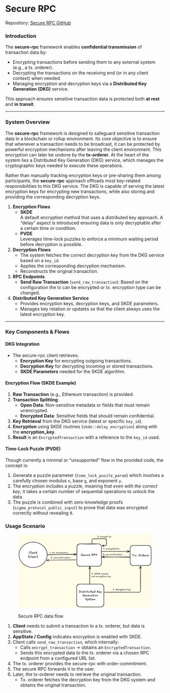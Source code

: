 # Secure RPC

Repository: [Secure RPC GitHub](https://github.com/radiusxyz/secure-rpc.git)

### Introduction

The **secure-rpc** framework enables **confidential transmission** of transaction data by:

* Encrypting transactions before sending them to any external system (e.g., a tx. orderer).
* Decrypting the transactions on the receiving end (or in any client context) when needed.
* Managing encryption and decryption keys via a **Distributed Key Generation (DKG)** service.

This approach ensures sensitive transaction data is protected both **at rest** and **in transit**.

***

### System Overview

The **secure-rpc** framework is designed to safeguard sensitive transaction data in a blockchain or rollup environment. Its core objective is to ensure that whenever a transaction needs to be broadcast, it can be protected by powerful encryption mechanisms after leaving the client environment. This encryption can later be undone by the **tx-orderer**. At the heart of the system lies a Distributed Key Generation (DKG) service, which manages the cryptographic keys needed to execute these operations.

Rather than manually tracking encryption keys or pre-sharing them among participants, the **secure-rpc** approach offloads most key-related responsibilities to this DKG service. The DKG is capable of serving the latest encryption keys for encrypting new transactions, while also storing and providing the corresponding decryption keys.

1. **Encryption Flows**
   * **SKDE**\
     A default encryption method that uses a distributed key approach. A “delay” aspect is introduced ensuring data is only decryptable after a certain time or condition.
   * **PVDE**\
     Leverages time-lock puzzles to enforce a minimum waiting period before decryption is possible.
2. **Decryption Flows**
   * The system fetches the correct decryption key from the DKG service based on a `key_id`.
   * Applies the corresponding decryption mechanism.
   * Reconstructs the original transaction.
3. **RPC Endpoints**
   * **Send Raw Transaction** (`send_raw_transaction`): Based on the configuration the tx can be encrypted or tx. encryption type can be changed.
4. **Distributed Key Generation Service**
   * Provides encryption keys, decryption keys, and SKDE parameters.
   * Manages key rotation or updates so that the client always uses the latest encryption key.

***

### Key Components & Flows

#### DKG Integration

* The secure-rpc client retrieves:
  * **Encryption Key** for encrypting outgoing transactions.
  * **Decryption Key** for decrypting incoming or stored transactions.
  * **SKDE Parameters** needed for the SKDE algorithm.

#### Encryption Flow (SKDE Example)

1. **Raw Transaction** (e.g., Ethereum transaction) is provided.
2. **Transaction Splitting**:
   * **Open Data**: Non-sensitive metadata or fields that must remain unencrypted.
   * **Encrypted Data**: Sensitive fields that should remain confidential.
3. **Key Retrieval** from the DKG service (latest or specific `key_id`).
4. **Encryption** using SKDE routines (`skde::delay_encryption`) along with the **encryption\_key**.
5. **Result** is an `EncryptedTransaction` with a reference to the `key_id` used.

#### Time-Lock Puzzle (PVDE)

Though currently a minimal or “unsupported” flow in the provided code, the concept is:

1. Generate a puzzle parameter (`time_lock_puzzle_param`) which involves a carefully chosen modulus `n`, base `g`, and exponent `y`.
2. The encryption includes a puzzle, meaning that _even with the correct key_, it takes a certain number of sequential operations to unlock the data.
3. The puzzle is combined with zero-knowledge proofs (`sigma_protocol_public_input`) to prove that data was encrypted correctly without revealing it.

### Usage Scenario

<figure><img src="../../.gitbook/assets/image (8) (1).png" alt=""><figcaption><p>Secure RPC data flow</p></figcaption></figure>

1. **Client** needs to submit a transaction to a tx. orderer, but data is sensitive.
2. **AppState / Config** indicates encryption is enabled with SKDE.
3. Client calls `send_raw_transaction`, which internally:
   * Calls `encrypt_transaction` → obtains an `EncryptedTransaction`.
   * Sends this encrypted data to the tx. orderer via a chosen RPC endpoint from a configured URL list.
4. The tx. orderer provides the secure-rpc with order-commitment.
5. The secure RPC forwards it to the user.&#x20;
6. Later, the tx-orderer needs to retrieve the original transaction.
   * Tx. orderer fetches the decryption key from the DKG system and obtains the original transaction.
